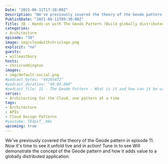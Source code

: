 ```yaml
---
Date: "2021-06-11T17:30:00Z"
Description: "We've previously covered the theory of the Geode pattern in episode 11. Now it's time to see it unfold live and in action! Tune in to see Will demonstrate the concept of the Geode pattern and how it adds value to a globally distributed application."
PublishDate: "2021-06-11T09:30:00Z"
Title: 38 - Hands-on with The Geode Pattern (Build globally distributed applications!)
categories:
- Architecture
episode: "38"
image: img/cloudwithchrislogo.png
explicit: "no"
guests:
- willeastbury
hosts:
- chrisreddington
images:
- img/default-social.png
#podcast_bytes: "44265472"
#podcast_duration: "49:03.000"
#podcast_file: 11 - The Geode Pattern - What is it and how can it be useful for my
series:
- Architecting for the Cloud, one pattern at a time
tags:
- Architecture
- APIs
- Cloud Design Patterns
#youtube: TE4pif__A8c
upcoming: true
---
```

We've previously covered the theory of the Geode pattern in episode 11. Now it's time to see it unfold live and in action! Tune in to see Will demonstrate the concept of the Geode pattern and how it adds value to a globally distributed application.